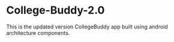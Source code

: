 # College-Buddy-2.0
This is the updated version CollegeBuddy app built using android architecture components.
